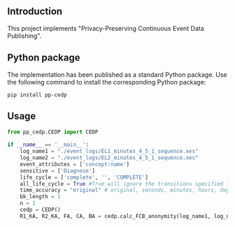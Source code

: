 ## Introduction
This project implements "Privacy-Preserving Continuous Event Data Publishing". 
## Python package
The implementation has been published as a standard Python package. Use the following command to install the corresponding Python package:

```shell
pip install pp-cedp
```

## Usage
```python
from pp_cedp.CEDP import CEDP

if __name__ == '__main__':
    log_name1 = "./event_logs/EL1_minutes_4_5_1_sequence.xes"
    log_name2 = "./event_logs/EL2_minutes_4_5_1_sequence.xes"
    event_attributes = ['concept:name']
    sensitive = ['Diagnose']
    life_cycle = ['complete', '', 'COMPLETE']
    all_life_cycle = True #True will ignore the transitions specified in life_cycle
    time_accuracy = "original" # original, seconds, minutes, hours, days
    bk_length = 1
    n = 1
    cedp = CEDP()
    R1_KA, R2_KA, FA, CA, BA = cedp.calc_FCB_anonymity(log_name1, log_name2, event_attributes, life_cycle, all_life_cycle, sensitive, time_accuracy, n, bk_length)
```